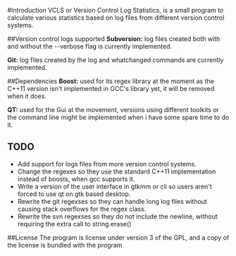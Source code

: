 #Introduction
VCLS or Version Control Log Statistics, is a small program to calculate various statistics based on log files from different version control systems.

##Version control logs supported
**Subversion:** log files created both with and without the --verbose flag is currently implemented.

**Git:** log files created by the log and whatchanged commands are currently implemented.

##Dependencies
**Boost:** used for its regex library at the moment as the C++11 version isn't implemented in GCC's library yet, it will be removed when it does.

**QT:** used for the Gui at the movement, versions using different toolkits or the command line might be implemented when i have some spare time to do it.

## TODO
+ Add support for logs files from more version control systems.
+ Change the regexes so they use the standard C++11 implementation instead of boosts, when gcc supports it.
+ Write a version of the user interface in gtkmm or cli so users aren't forced to use qt on gtk based desktop.
+ Rewrite the git regexses so they can handle long log files without causing stack overflows for the regex class.
+ Rewrite the svn regexses so they do not include the newline, without requiring the extra call to string.erase()

##License
The program is license under version 3 of the GPL, and a copy of the license is bundled with the program. 
